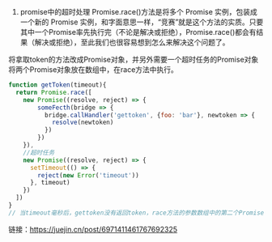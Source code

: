 <!--
 * @Author: your name
 * @Date: 2021-06-09 11:50:35
 * @LastEditTime: 2021-06-09 11:53:07
 * @LastEditors: Please set LastEditors
 * @Description: In User Settings Edit
 * @FilePath: /methodsAccumulation/JS/promise-method.md
-->
1. promise中的超时处理
Promise.race()方法是将多个 Promise 实例，包装成一个新的 Promise 实例，和字面意思一样，“竞赛”就是这个方法的实质。只要其中一个Promise率先执行完（不论是解决或拒绝），Promise.race()都会有结果（解决或拒绝），至此我们也很容易想到怎么来解决这个问题了。

将拿取token的方法改成Promise对象，并另外需要一个超时任务的Promise对象
将两个Promise对象放在数组中，在race方法中执行。
```js
function getToken(timeout){
  return Promise.race([
    new Promise((resolve, reject) => {
        someFecth(bridge => {
          bridge.callHandler('gettoken', {foo: 'bar'}, newtoken => {
            resolve(newtoken)
          })
        })
    }),
    //超时任务
    new Promise((resolve, reject) => {
      setTimeout(() => {
        reject(new Error('timeout'))
      }, timeout)
    })
  ])
}
// 当timeout毫秒后，gettoken没有返回token，race方法的参数数组中的第二个Promise对象将会执行完成，执行reject，抛出超时异常。至此，业务代码中执行getToken将不会再阻塞住之后的代码，而会被catch捕获从而进行异常处理。
```

链接：https://juejin.cn/post/6971411461767692325
